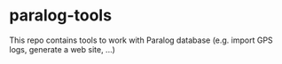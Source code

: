 paralog-tools
=============

This repo contains tools to work with Paralog database (e.g. import GPS logs, generate a web site, ...)